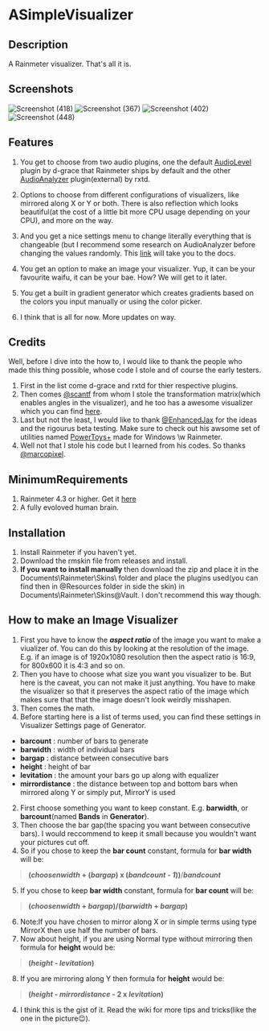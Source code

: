 # ASimpleVisualizer
## Description
A Rainmeter visualizer. That's all it is.
## Screenshots
![Screenshot (418)](https://user-images.githubusercontent.com/77834863/115127589-3cc0bc00-9ff5-11eb-92ad-1efde7adb93a.png)
![Screenshot (367)](https://user-images.githubusercontent.com/77834863/115127377-988a4580-9ff3-11eb-9973-86bba49a898e.png)
![Screenshot (402)](https://user-images.githubusercontent.com/77834863/115127440-2403d680-9ff4-11eb-9f2d-1edc96d7f5ec.png)
![Screenshot (448)](https://user-images.githubusercontent.com/77834863/115127678-059eda80-9ff6-11eb-8c5c-70066044ebc0.png)
## Features
1. You get to choose from two audio plugins, one the default [AudioLevel](https://docs.rainmeter.net/manual/plugins/audiolevel/) plugin by d-grace that Rainmeter ships by default and the other [AudioAnalyzer](https://github.com/d-uzlov/Rainmeter-Plugins-by-rxtd]) plugin(external) by rxtd.

2. Options to choose from different configurations of visualizers, like mirrored along X or Y or both. There is also reflection which looks beautiful(at the cost of a little bit more CPU usage depending on your CPU), and more on the way.
 
3. And you get a nice settings menu to change literally everything that is changeable (but I recommend some research on AudioAnalyzer before changing the values randomly. This [link](https://li7xi.github.io/AudioAnalyzerDocs/#/) will take you to the docs.
4. You get an option to make an image your visualizer. Yup, it can be your favourite waifu, it can be your bae. How? We will get to it later.
5. You get a built in gradient generator which creates gradients based on the colors you input manually or using the color picker.
6. I think that is all for now. More updates on way.

## Credits
Well, before I dive into the how to, I would like to thank the people who made this thing possible, whose code I stole and of course the early testers. 
1. First in the list come d-grace and rxtd for thier respective plugins.
2. Then comes [@scantf](https://github.com/sctanf) from whom I stole the transformation matrix(which enables angles in the visualizer), and he too has a awesome visualizer which you can find [here](https://github.com/sctanf/vectorcopy2).
3. Last but not the least, I would like to thank [@EnhancedJax](https://github.com/EnhancedJax) for the ideas and the rigourus beta testing. Make sure to check out his awsome set of utilities named [PowerToys+](https://github.com/EnhancedJax/PowerToysPlus) made for Windows \w Rainmeter.
4. Well not that I stole his code but I learned from his codes. So thanks [@marcopixel](https://github.com/marcopixel).

## MinimumRequirements
1. Rainmeter 4.3 or higher. Get it [here](https://rainmeter.net/)
2. A fully evoloved human brain.

## Installation
1. Install Rainmeter if you haven't yet.
2. Download the rmskin file from releases and install.
3. **If you want to install manually** then download the zip and place it in the Documents\Rainmeter\Skins\ folder and place the plugins used(you can find then in @Resources folder in side the skin) in Documents\Rainmeter\Skins\@Vault\. I don't recommend this way though.

## How to make an Image Visualizer
1. First you have to know the __*aspect ratio*__ of the image you want to make a viualizer of. You can do this by looking at the resolution of the image. E.g. if an image is of 1920x1080 resolution then the aspect ratio is 16:9, for 800x600 it is 4:3 and so on.
2. Then you have to choose what size you want you visualizer to be. But here is the caveat, you can not make it just anything. You have to make the visualizer so that it preserves the aspect ratio of the image which makes sure that that the image doesn't look weirdly misshapen.
3. Then comes the math.
  1. Before starting here is a list of terms used, you can find these settings in Visualizer Settings page of Generator.
   - **barcount** : number of bars to generate
   - **barwidth** : width of individual bars
   - **bargap** : distance between consecutive bars
   - **height** : height of bar
   - **levitation** : the amount your bars go up along with equalizer
   - **mirrordistance** : the distance between top and bottom bars when mirrored along Y or simply put, MirrorY is used
  2. First choose something you want to keep constant. E.g. **barwidth**, or **barcount**(named **Bands** in **Generator**).
  3. Then choose the bar gap(the spacing you want between consecutive bars). I would reccommend to keep it small because you wouldn't want your pictures cut off.
  4. So if you chose to keep the **bar count** constant, formula for **bar width** will be:
> **(_choosenwidth_ + (_bargap_) x (_bandcount - 1_))**/**_bandcount_**
  5. If you chose to keep **bar width** constant, formula for **bar count** will be:
> **(_choosenwidth_ + _bargap_)/(_barwidth_ + _bargap_)**

  6. Note:If you have chosen to mirror along X or in simple terms using type MirrorX then use half the number of bars. 
  7. Now about height, if you are using Normal type without mirroring then formula for **height** would be:
> **(_height_ - _levitation_)**
  8. If you are mirroring along Y then formula for **height** would be:
> **(_height_ - _mirrordistance_ - 2 x _levitation_)**
4. I think this is the gist of it. Read the wiki for more tips and tricks(like the one in the picture:wink:). 
